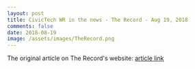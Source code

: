 ```yaml
---
layout: post
title: CivicTech WR in the news - The Record - Aug 19, 2018
comments: false
date: 2018-08-19
image: /assets/images/TheRecord.png
---
```

The original article on The Record's website: [article link](https://www.therecord.com/news-story/8847728-techies-mobilizing-for-this-fall-s-municipal-elections-in-waterloo-region/)